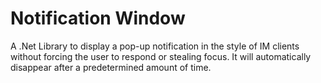 Notification Window
==================

A .Net Library to display a pop-up notification in the style of IM clients without forcing the user to respond or stealing focus.  It will automatically disappear after a predetermined amount of time. 
